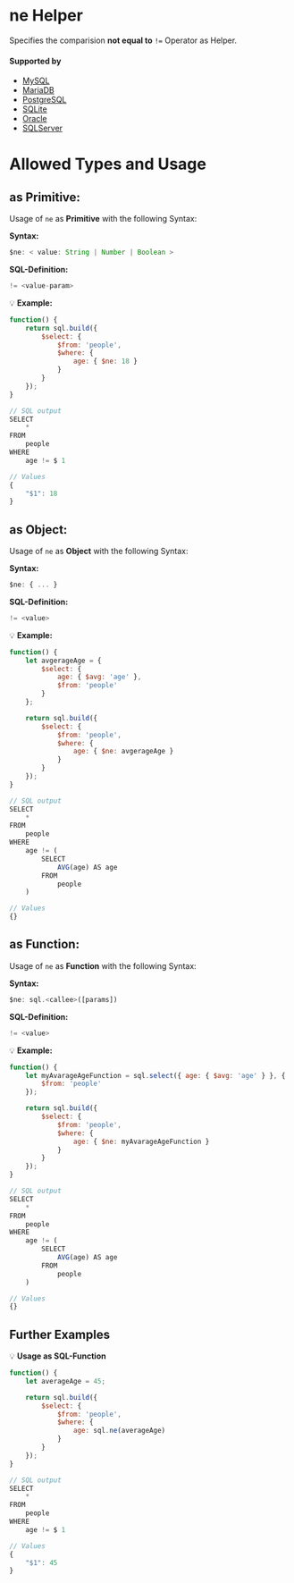 # ne Helper
Specifies the comparision **not equal to** `!=` Operator as Helper.

#### Supported by
- [MySQL](https://dev.mysql.com/doc/refman/5.7/en/func-op-summary-ref.html)
- [MariaDB](https://mariadb.com/kb/en/library/not-equal/)
- [PostgreSQL](https://www.postgresql.org/docs/9.5/static/functions-comparison.html)
- [SQLite](https://sqlite.org/lang_expr.html)
- [Oracle](https://docs.oracle.com/html/A95915_01/sqopr.htm#sthref149)
- [SQLServer](https://docs.microsoft.com/en-US/sql/t-sql/language-elements/not-equal-to-transact-sql-exclamation)

# Allowed Types and Usage

## as Primitive:

Usage of `ne` as **Primitive** with the following Syntax:

**Syntax:**

```javascript
$ne: < value: String | Number | Boolean >
```

**SQL-Definition:**
```javascript
!= <value-param>
```

:bulb: **Example:**
```javascript
function() {
    return sql.build({
        $select: {
            $from: 'people',
            $where: {
                age: { $ne: 18 }
            }
        }
    });
}

// SQL output
SELECT
    *
FROM
    people
WHERE
    age != $ 1

// Values
{
    "$1": 18
}
```

## as Object:

Usage of `ne` as **Object** with the following Syntax:

**Syntax:**

```javascript
$ne: { ... }
```

**SQL-Definition:**
```javascript
!= <value>
```

:bulb: **Example:**
```javascript
function() {
    let avgerageAge = {
        $select: {
            age: { $avg: 'age' },
            $from: 'people'
        }
    };

    return sql.build({
        $select: {
            $from: 'people',
            $where: {
                age: { $ne: avgerageAge }
            }
        }
    });
}

// SQL output
SELECT
    *
FROM
    people
WHERE
    age != (
        SELECT
            AVG(age) AS age
        FROM
            people
    )

// Values
{}
```

## as Function:

Usage of `ne` as **Function** with the following Syntax:

**Syntax:**

```javascript
$ne: sql.<callee>([params])
```

**SQL-Definition:**
```javascript
!= <value>
```

:bulb: **Example:**
```javascript
function() {
    let myAvarageAgeFunction = sql.select({ age: { $avg: 'age' } }, {
        $from: 'people'
    });

    return sql.build({
        $select: {
            $from: 'people',
            $where: {
                age: { $ne: myAvarageAgeFunction }
            }
        }
    });
}

// SQL output
SELECT
    *
FROM
    people
WHERE
    age != (
        SELECT
            AVG(age) AS age
        FROM
            people
    )

// Values
{}
```

## Further Examples

:bulb: **Usage as SQL-Function**
```javascript
function() {
    let averageAge = 45;

    return sql.build({
        $select: {
            $from: 'people',
            $where: {
                age: sql.ne(averageAge)
            }
        }
    });
}

// SQL output
SELECT
    *
FROM
    people
WHERE
    age != $ 1

// Values
{
    "$1": 45
}
```

